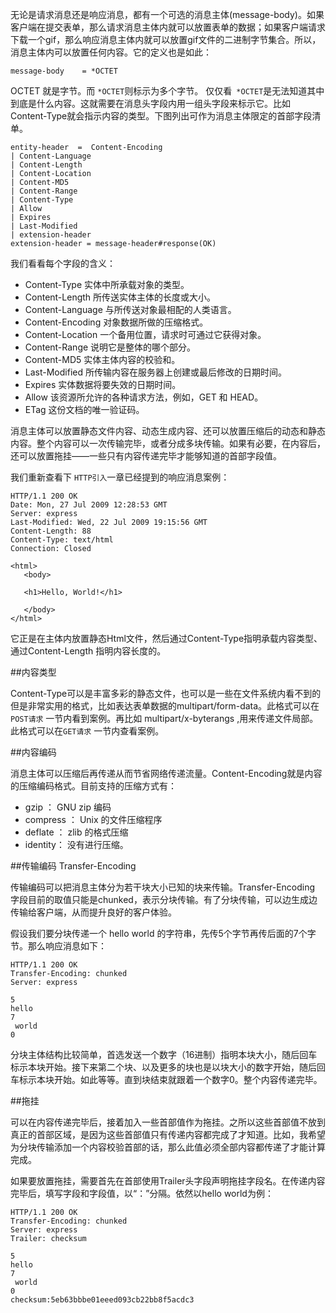 无论是请求消息还是响应消息，都有一个可选的消息主体(message-body)。如果客户端在提交表单，那么请求消息主体内就可以放置表单的数据；如果客户端请求下载一个gif，那么响应消息主体内就可以放置gif文件的二进制字节集合。所以，消息主体内可以放置任何内容。它的定义也是如此：

    message-body    = *OCTET
    
OCTET 就是字节。而 `*OCTET`则标示为多个字节。
仅仅看` *OCTET`是无法知道其中到底是什么内容。这就需要在消息头字段内用一组头字段来标示它。比如Content-Type就会指示内容的类型。下图列出可作为消息主体限定的首部字段清单。

    entity-header  =  Content-Encoding        
    | Content-Language   
    | Content-Length         
    | Content-Location       
    | Content-MD5           
    | Content-Range           
    | Content-Type    
    | Allow        
    | Expires                 
    | Last-Modified        
    | extension-header
    extension-header = message-header#response(OK)     

我们看看每个字段的含义：

- Content-Type 实体中所承载对象的类型。
- Content-Length 所传送实体主体的长度或大小。
- Content-Language 与所传送对象最相配的人类语言。
- Content-Encoding 对象数据所做的压缩格式。
- Content-Location 一个备用位置，请求时可通过它获得对象。
- Content-Range 说明它是整体的哪个部分。
- Content-MD5 实体主体内容的校验和。
- Last-Modified 所传输内容在服务器上创建或最后修改的日期时间。
- Expires 实体数据将要失效的日期时间。
- Allow 该资源所允许的各种请求方法，例如，GET 和 HEAD。
- ETag 这份文档的唯一验证码。

消息主体可以放置静态文件内容、动态生成内容、还可以放置压缩后的动态和静态内容。整个内容可以一次传输完毕，或者分成多块传输。如果有必要，在内容后，还可以放置拖挂——一些只有内容传递完毕才能够知道的首部字段值。

我们重新查看下 `HTTP引入`一章已经提到的响应消息案例：


    HTTP/1.1 200 OK
    Date: Mon, 27 Jul 2009 12:28:53 GMT
    Server: express
    Last-Modified: Wed, 22 Jul 2009 19:15:56 GMT
    Content-Length: 88
    Content-Type: text/html
    Connection: Closed

    <html>
       <body>

       <h1>Hello, World!</h1>

       </body>
    </html>

它正是在主体内放置静态Html文件，然后通过Content-Type指明承载内容类型、通过Content-Length 指明内容长度的。

##内容类型 

Content-Type可以是丰富多彩的静态文件，也可以是一些在文件系统内看不到的但是非常实用的格式，比如表达表单数据的multipart/form-data。此格式可以在 `POST请求` 一节内看到案例。再比如 multipart/x-byterangs ,用来传递文件局部。此格式可以在`GET请求` 一节内查看案例。

##内容编码

消息主体可以压缩后再传递从而节省网络传递流量。Content-Encoding就是内容的压缩编码格式。目前支持的压缩方式有：

- gzip  ：     GNU zip 编码
- compress  ： Unix 的文件压缩程序
- deflate ：   zlib 的格式压缩
- identity：     没有进行压缩。

##传输编码 Transfer-Encoding

传输编码可以把消息主体分为若干块大小已知的块来传输。Transfer-Encoding 字段目前的取值只能是chunked，表示分块传输。有了分块传输，可以边生成边传输给客户端，从而提升良好的客户体验。

假设我们要分块传递一个 hello world 的字符串，先传5个字节再传后面的7个字节。那么响应消息如下：

    HTTP/1.1 200 OK
    Transfer-Encoding: chunked
    Server: express

    5
    hello
    7
     world
    0

分块主体结构比较简单，首选发送一个数字（16进制）指明本块大小，随后回车标示本块开始。接下来第二个块、以及更多的块也是以块大小的数字开始，随后回车标示本块开始。如此等等。直到块结束就跟着一个数字0。整个内容传递完毕。

##拖挂

可以在内容传递完毕后，接着加入一些首部值作为拖挂。之所以这些首部值不放到真正的首部区域，是因为这些首部值只有传递内容都完成了才知道。比如，我希望为分块传输添加一个内容校验首部的话，那么此值必须全部内容都传递了才能计算完成。

如果要放置拖挂，需要首先在首部使用Trailer头字段声明拖挂字段名。在传递内容完毕后，填写字段和字段值，以“：”分隔。依然以hello world为例：

    HTTP/1.1 200 OK
    Transfer-Encoding: chunked
    Server: express
    Trailer: checksum

    5
    hello
    7
     world
    0
    checksum:5eb63bbbe01eeed093cb22bb8f5acdc3   
